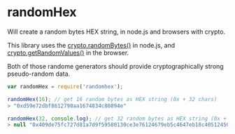 randomHex
===

Will create a random bytes HEX string, in node.js and browsers with crypto.

This library uses the [crypto.randomBytes()](https://nodejs.org/api/crypto.html#crypto_crypto_randombytes_size_callback) in node.js,
and [crypto.getRandomValues()](https://developer.mozilla.org/en/docs/Web/API/RandomSource/getRandomValues) in the browser.

Both of those randome generators should provide cryptographically strong pseudo-random data. 


```js
var randomHex = require('randomhex');

randomHex(16); // get 16 random bytes as HEX string (0x + 32 chars)
> "0xd59e72dbf8612798aa1674834c80894e"

randomHex(32, console.log); // get 32 random bytes as HEX string (0x + 64 chars)
> null "0x409de75fc727d81a7d9f59580130ce3e76124679eb5c4647eb18c40512450c29"

```
